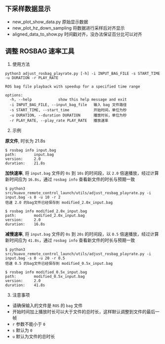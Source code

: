 ## 下采样数据显示
* new_plot_show_data.py 原始显示数据
* new_plot_hz_down_sampling 将数据进行采样后对齐显示
* aligned_data_to_show.py 时间戳对齐，没办法保证百分比可以对齐

## 调整 ROSBAG 速率工具

1. 使用方法

```shell
python3 adjust_rosbag_playrate.py [-h] -i INPUT_BAG_FILE -s START_TIME -u DURATION -r PLAY_RATE

ROS bag file playback with speedup for a specified time range

options:
  -h, --help            show this help message and exit
  -i INPUT_BAG_FILE, --input_bag_file   输入 bag 文件路径
  -s START_TIME, --start_time           开始时间，单位为秒
  -u DURATION, --duration DURATION      播放时长，单位为秒
  -r PLAY_RATE, --play_rate PLAY_RATE   播放速率
```

2. 示例

**原文件**, 时长为 21.8s
```shell
$ rosbag info input.bag              
path:        input.bag
version:     2.0
duration:    21.8s
```

**加快速率**, 将 `input.bag` 文件的 `0s` 到 `10s` 的时间段，以 `2.0` 倍速播放，经过计算新时间应为 `16.8s`，通过 `rosbag info` 查看新文件的时长与预期一致

```shell
$ python3 src/kuavo_remote_control_launch/utils/adjust_rosbag_playrate.py -i input.bag -s 0 -u 10 -r 2
倍速 2.0 的bag文件已经保存到 modified_2.0x_input.bag

$ rosbag info modified_2.0x_input.bag 
path:        modified_2.0x_input.bag
version:     2.0
duration:    16.8s
```

**减慢速率**, 将 `input.bag` 文件的 `0s` 到 `20s` 的时间段，以 `0.5` 倍速播放，经过计算新时间应为 `41.8s`，通过 `rosbag info` 查看新文件的时长与预期一致

```shell
$ python3 src/kuavo_remote_control_launch/utils/adjust_rosbag_playrate.py -i input.bag -s 0 -u 20 -r 0.5
倍速 0.5 的bag文件已经保存到 modified_0.5x_input.bag

$ rosbag info modified_0.5x_input.bag
path:        modified_0.5x_input.bag
version:     2.0
duration:    41.8s
```

3. 注意事项

- 请确保输入的文件是 `ROS` 的 `bag` 文件
- 开始时间加上播放时长可以大于文件的总时长，这样默认调整到文件的最后一帧
- `r` 参数不能小于 `0`
- `s` 默认为 `0`
- `u` 默认为文件的总时长